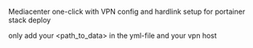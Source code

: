 Mediacenter one-click with VPN config and hardlink setup for portainer stack deploy


only add your <path_to_data> in the yml-file and your vpn host
